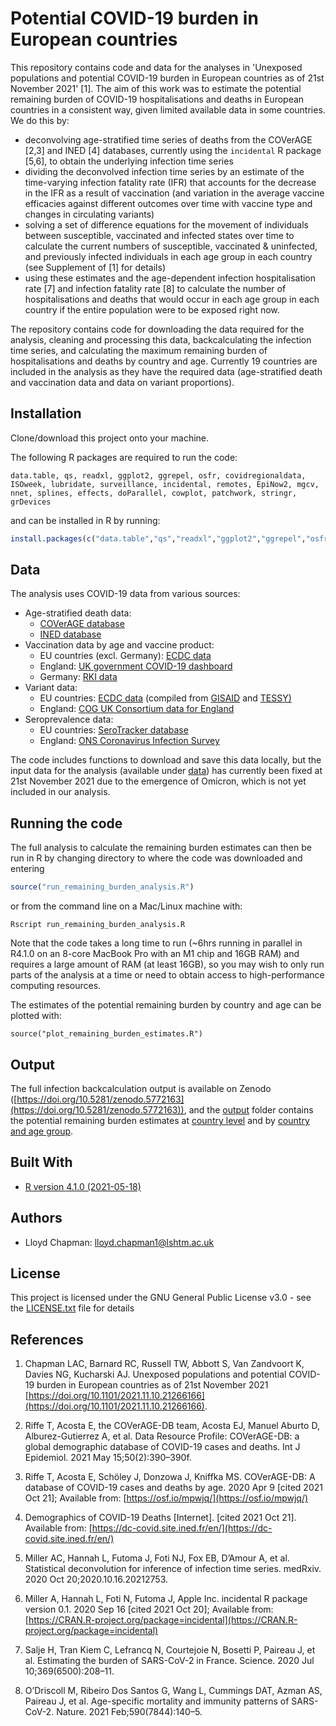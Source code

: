 # Potential COVID-19 burden in European countries

This repository contains code and data for the analyses in 'Unexposed populations and potential COVID-19 burden in European countries as of 21st November 2021' [1]. The aim of this work was to estimate the potential remaining burden of COVID-19 hospitalisations and deaths in European countries in a consistent way, given limited available data in some countries. We do this by:

* deconvolving age-stratified time series of deaths from the COVerAGE [2,3] and INED [4] databases, currently using the `incidental` R package [5,6], to obtain the underlying infection time series
* dividing the deconvolved infection time series by an estimate of the time-varying infection fatality rate (IFR) that accounts for the decrease in the IFR as a result of vaccination (and variation in the average vaccine efficacies against different outcomes over time with vaccine type and changes in circulating variants)
* solving a set of difference equations for the movement of individuals between susceptible, vaccinated and infected states over time to calculate the current numbers of susceptible, vaccinated & uninfected, and previously infected individuals in each age group in each country (see Supplement of [1] for details)
* using these estimates and the age-dependent infection hospitalisation rate [7] and infection fatality rate [8] to calculate the number of hospitalisations and deaths that would occur in each age group in each country if the entire population were to be exposed right now.

The repository contains code for downloading the data required for the analysis, cleaning and processing this data, backcalculating the infection time series, and calculating the maximum remaining burden of hospitalisations and deaths by country and age. Currently 19 countries are included in the analysis as they have the required data (age-stratified death and vaccination data and data on variant proportions).

## Installation

Clone/download this project onto your machine.

The following R packages are required to run the code: 

```
data.table, qs, readxl, ggplot2, ggrepel, osfr, covidregionaldata, ISOweek, lubridate, surveillance, incidental, remotes, EpiNow2, mgcv, nnet, splines, effects, doParallel, cowplot, patchwork, stringr, grDevices
```

and can be installed in R by running:

```R
install.packages(c("data.table","qs","readxl","ggplot2","ggrepel","osfr","covidregionaldata","ISOweek","lubridate","surveillance","incidental","remotes","EpiNow2","mgcv","nnet","splines","effects","doParallel","cowplot","patchwork","stringr","grDevices"))
```

## Data

The analysis uses COVID-19 data from various sources:

* Age-stratified death data:
  * [COVerAGE database](https://osf.io/mpwjq/)
  * [INED database](https://dc-covid.site.ined.fr/en/)
* Vaccination data by age and vaccine product:
  * EU countries (excl. Germany): [ECDC data](https://www.ecdc.europa.eu/en/publications-data/data-covid-19-vaccination-eu-eea)
  * England: [UK government COVID-19 dashboard](https://coronavirus.data.gov.uk/details/download)
  * Germany: [RKI data](https://github.com/robert-koch-institut/COVID-19-Impfungen_in_Deutschland)
* Variant data:
  * EU countries: [ECDC data](https://www.ecdc.europa.eu/en/publications-data/data-virus-variants-covid-19-eueea) (compiled from [GISAID](https://www.gisaid.org/) and [TESSY)](https://www.ecdc.europa.eu/en/publications-data/european-surveillance-system-tessy)
  * England: [COG UK Consortium data for England](https://covid19.sanger.ac.uk/downloads)
* Seroprevalence data:
  * EU countries: [SeroTracker database](https://serotracker.com/)
  * England: [ONS Coronavirus Infection Survey](https://www.ons.gov.uk/peoplepopulationandcommunity/healthandsocialcare/conditionsanddiseases/datasets/coronaviruscovid19antibodydatafortheuk/2021)

The code includes functions to download and save this data locally, but the input data for the analysis (available under [data](data)) has currently been fixed at 21st November 2021 due to the emergence of Omicron, which is not yet included in our analysis.

## Running the code

The full analysis to calculate the remaining burden estimates can then be run in R by changing directory to where the code was downloaded and entering

```R
source("run_remaining_burden_analysis.R")
```

or from the command line on a Mac/Linux machine with:

```
Rscript run_remaining_burden_analysis.R
```

Note that the code takes a long time to run (~6hrs running in parallel in R4.1.0 on an 8-core MacBook Pro with an M1 chip and 16GB RAM) and requires a large amount of RAM (at least 16GB), so you may wish to only run parts of the analysis at a time or need to obtain access to high-performance computing resources.

The estimates of the potential remaining burden by country and age can be plotted with:

```
source("plot_remaining_burden_estimates.R")
```

## Output

The full infection backcalculation output is available on Zenodo ([https://doi.org/10.5281/zenodo.5772163](https://doi.org/10.5281/zenodo.5772163)), and the [output](output) folder contains the potential remaining burden estimates at [country level](output/2021-11-30/ovrl_rem_burden_output.csv) and by [country and age group](output/2021-11-30/rem_burden_output.csv).

## Built With

* [R version 4.1.0 (2021-05-18)](https://www.r-project.org/)

## Authors

* Lloyd Chapman: <lloyd.chapman1@lshtm.ac.uk> 

## License

This project is licensed under the GNU General Public License v3.0 - see the [LICENSE.txt](LICENSE.txt) file for details

## References
1. Chapman LAC, Barnard RC, Russell TW, Abbott S, Van Zandvoort K, Davies NG, Kucharski AJ. Unexposed populations and potential COVID-19 burden in European countries as of 21st November 2021 [https://doi.org/10.1101/2021.11.10.21266166](https://doi.org/10.1101/2021.11.10.21266166).

2. Riffe T, Acosta E, the COVerAGE-DB team, Acosta EJ, Manuel Aburto D, Alburez-Gutierrez A, et al. Data Resource Profile: COVerAGE-DB: a global demographic database of COVID-19 cases and deaths. Int J Epidemiol. 2021 May 15;50(2):390–390f.

3. Riffe T, Acosta E, Schöley J, Donzowa J, Kniffka MS. COVerAGE-DB: A database of COVID-19 cases and deaths by age. 2020 Apr 9 [cited 2021 Oct 21]; Available from: [https://osf.io/mpwjq/](https://osf.io/mpwjq/)

4. Demographics of COVID-19 Deaths [Internet]. [cited 2021 Oct 21]. Available from: [https://dc-covid.site.ined.fr/en/](https://dc-covid.site.ined.fr/en/)

5. Miller AC, Hannah L, Futoma J, Foti NJ, Fox EB, D’Amour A, et al. Statistical deconvolution for inference of infection time series. medRxiv. 2020 Oct 20;2020.10.16.20212753.

6. Miller A, Hannah L, Foti N, Futoma J, Apple Inc. incidental R package version 0.1. 2020 Sep 16 [cited 2021 Oct 20]; Available from: [https://CRAN.R-project.org/package=incidental](https://CRAN.R-project.org/package=incidental)

7. Salje H, Tran Kiem C, Lefrancq N, Courtejoie N, Bosetti P, Paireau J, et al. Estimating the burden of SARS-CoV-2 in France. Science. 2020 Jul 10;369(6500):208–11.

8. O’Driscoll M, Ribeiro Dos Santos G, Wang L, Cummings DAT, Azman AS, Paireau J, et al. Age-specific mortality and immunity patterns of SARS-CoV-2. Nature. 2021 Feb;590(7844):140–5.
